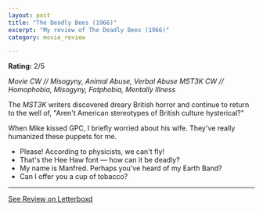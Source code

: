 ```yaml
---
layout: post
title: "The Deadly Bees (1966)"
excerpt: "My review of The Deadly Bees (1966)"
category: movie_review

---
```


**Rating:** 2/5

<i>Movie CW // Misogyny, Animal Abuse, Verbal Abuse
MST3K CW // Homophobia, Misogyny, Fatphobia, Mentally Illness</i>

The <i>MST3K</i> writers discovered dreary British horror and continue to return to the well of, "Aren't American stereotypes of British culture hysterical?"

When Mike kissed GPC, I briefly worried about his wife. They've really humanized these puppets for me.

* Please! According to physicists, we can't fly!
* That's the Hee Haw font — how can it be deadly?
* My name is Manfred. Perhaps you've heard of my Earth Band?
* Can I offer you a cup of tobacco?

<hr>

[See Review on Letterboxd](https://boxd.it/62362T)
